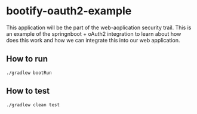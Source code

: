 # bootify-oauth2-example

This application will be the part of the web-aoplication security trail. This is an example of the springnboot + oAuth2 integration to learn about how does this work and how we can integrate this into our web application.

## How to run
`./gradlew bootRun`

## How to test
`./gradlew clean test`

